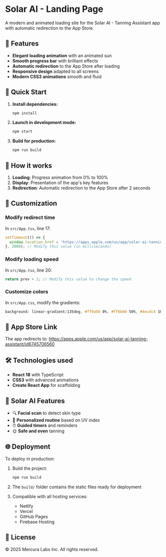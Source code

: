 # Solar AI - Landing Page

A modern and animated loading site for the Solar AI - Tanning Assistant app with automatic redirection to the App Store.

## 🌟 Features

- **Elegant loading animation** with an animated sun
- **Smooth progress bar** with brilliant effects
- **Automatic redirection** to the App Store after loading
- **Responsive design** adapted to all screens
- **Modern CSS3 animations** smooth and fluid

## 🚀 Quick Start

1. **Install dependencies:**
   ```bash
   npm install
   ```

2. **Launch in development mode:**
   ```bash
   npm start
   ```

3. **Build for production:**
   ```bash
   npm run build
   ```

## 📱 How it works

1. **Loading**: Progress animation from 0% to 100%
2. **Display**: Presentation of the app's key features
3. **Redirection**: Automatic redirection to the App Store after 2 seconds

## 🎨 Customization

### Modify redirect time
In `src/App.tsx`, line 17:
```typescript
setTimeout(() => {
  window.location.href = 'https://apps.apple.com/us/app/solar-ai-tanning-assistant/id6745706560';
}, 2000); // Modify this value (in milliseconds)
```

### Modify loading speed
In `src/App.tsx`, line 20:
```typescript
return prev + 2; // Modify this value to change the speed
```

### Customize colors
In `src/App.css`, modify the gradients:
```css
background: linear-gradient(135deg, #ff9a56 0%, #ff6b6b 50%, #4ecdc4 100%);
```

## 🔗 App Store Link

The app redirects to: https://apps.apple.com/us/app/solar-ai-tanning-assistant/id6745706560

## 🛠 Technologies used

- **React 18** with TypeScript
- **CSS3** with advanced animations
- **Create React App** for scaffolding

## 📱 Solar AI Features

- 🔍 **Facial scan** to detect skin type
- 📱 **Personalized routine** based on UV index
- ⏰ **Guided timers** and reminders
- 🌞 **Safe and even** tanning

## 🌐 Deployment

To deploy in production:

1. Build the project:
   ```bash
   npm run build
   ```

2. The `build/` folder contains the static files ready for deployment

3. Compatible with all hosting services:
   - Netlify
   - Vercel
   - GitHub Pages
   - Firebase Hosting

## 📄 License

© 2025 Mercura Labs Inc. All rights reserved.
